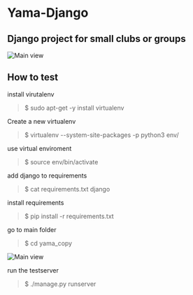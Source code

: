 # Yama-Django
## Django project for small clubs or groups


![Main view](https://i.imgur.com/YAYdqRR.png)



## How to test

install virutalenv
>  $ sudo apt-get -y install virtualenv

Create a new virtualenv
> $ virtualenv --system-site-packages -p python3 env/

use virtual enviroment
> $ source env/bin/activate

add django to requirements
> $ cat requirements.txt
django

install requirements
> $ pip install -r requirements.txt

go to main folder
> $ cd yama_copy

![Main view]([https://i.imgur.com/YAYdqRR.png](https://i.imgur.com/83p4g2x.png))

run the testserver
> $ ./manage.py runserver


